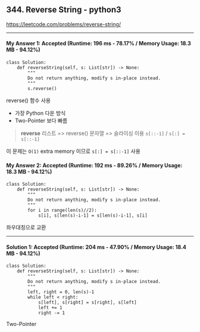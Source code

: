 ## 344. Reverse String - python3
https://leetcode.com/problems/reverse-string/

---

#### My Answer 1: Accepted (Runtime: 196 ms - 78.17% / Memory Usage: 18.3 MB - 94.12%)
```
class Solution:
    def reverseString(self, s: List[str]) -> None:
        """
        Do not return anything, modify s in-place instead.
        """
        s.reverse()
```
reverse() 함수 사용

- 가장 Python 다운 방식
- Two-Pointer 보다 빠름

> **reverse**
리스트 => reverse()
문자열 => 슬라이싱 이용 `s[::-1]` / `s[:] = s[::-1]`
>
이 문제는 `O(1)` extra memory 이므로 `s[:] = s[::-1]` 사용

#### My Answer 2: Accepted (Runtime: 192 ms - 89.26% / Memory Usage: 18.3 MB - 94.12%)
```
class Solution:
    def reverseString(self, s: List[str]) -> None:
        """
        Do not return anything, modify s in-place instead.
        """
        for i in range(len(s)//2):
            s[i], s[len(s)-i-1] = s[len(s)-i-1], s[i]
```
좌우대칭으로 교환

---

#### Solution 1: Accepted (Runtime: 204 ms - 47.90% / Memory Usage: 18.4 MB - 94.12%)
```
class Solution:
    def reverseString(self, s: List[str]) -> None:
        """
        Do not return anything, modify s in-place instead.
        """
        left, right = 0, len(s)-1
        while left < right:
            s[left], s[right] = s[right], s[left]
            left += 1
            right -= 1
```
Two-Pointer